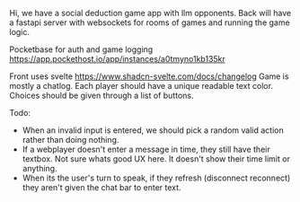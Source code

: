 Hi, we have a social deduction game app with llm opponents.
Back will have a fastapi server with websockets for rooms of games and running the game logic.

Pocketbase for auth and game logging https://app.pockethost.io/app/instances/a0tmyno1kb135kr

Front uses svelte https://www.shadcn-svelte.com/docs/changelog
Game is mostly a chatlog.
Each player should have a unique readable text color. Choices should be given through a list of
buttons.

Todo:

- When an invalid input is entered, we should pick a random valid action rather than doing nothing.
- If a webplayer doesn't enter a message in time, they still have their textbox. Not sure whats good UX here. It doesn't show their time limit or anything.
- When its the user's turn to speak, if they refresh (disconnect reconnect) they aren't given the chat bar to enter text.
